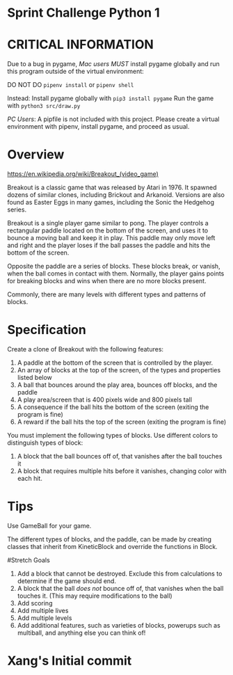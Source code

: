 # Sprint Challenge Python 1

# CRITICAL INFORMATION
Due to a bug in pygame, *Mac users* _MUST_ install pygame globally and run this program
outside of the virtual environment:

DO NOT DO `pipenv install` or `pipenv shell`

Instead:
Install pygame globally with `pip3 install pygame`
Run the game with `python3 src/draw.py`

*PC Users*:  A pipfile is not included with this project.  Please create a virtual environment with pipenv, install pygame, and proceed as usual.  

# Overview

https://en.wikipedia.org/wiki/Breakout_(video_game)

Breakout is a classic game that was released by Atari in 1976.  It spawned dozens of
similar clones, including Brickout and Arkanoid.  Versions are also found as Easter Eggs in many games, including the Sonic the Hedgehog series.

Breakout is a single player game similar to pong.  The player controls a rectangular paddle located on the bottom of the screen, and uses it to bounce a moving ball and keep it in play.  This paddle may only move left and right and the player loses if the ball passes the paddle and hits the bottom of the screen.  

Opposite the paddle are a series of blocks.  These blocks break, or vanish, when the ball comes in contact with them.  Normally, the player gains points for breaking blocks and wins when there are no more blocks present.

Commonly, there are many levels with different types and patterns of blocks.

# Specification

Create a clone of Breakout with the following features:

1.  A paddle at the bottom of the screen that is controlled by the player.
2.  An array of blocks at the top of the screen, of the types and properties listed below
3.  A ball that bounces around the play area, bounces off blocks, and the paddle
4.  A play area/screen that is 400 pixels wide and 800 pixels tall
5.  A consequence if the ball hits the bottom of the screen (exiting the program is fine)
6.  A reward if the ball hits the top of the screen (exiting the program is fine)

You must implement the following types of blocks.  Use different colors to distinguish types of block:
1.  A block that the ball bounces off of, that vanishes after the ball touches it
2.  A block that requires multiple hits before it vanishes, changing color with each hit.

# Tips
Use GameBall for your game.

The different types of blocks, and the paddle, can be made by creating classes that inherit from KineticBlock and override the functions in Block.

#Stretch Goals
1.  Add a block that cannot be destroyed.  Exclude this from calculations to determine if the game should end.
2.  A block that the ball _does not_ bounce off of, that vanishes when the ball touches it.  (This may require modifications to the ball)
3.  Add scoring
4.  Add multiple lives
5.  Add multiple levels
6.  Add additional features, such as varieties of blocks, powerups such as multiball, and anything else you can think of!

# Xang's Initial commit